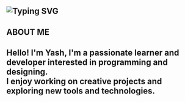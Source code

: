 ![Typing SVG](https://readme-typing-svg.demolab.com/?lines=Hola&color=00FF00&font=IBM+Plex)
--
## ABOUT ME
Hello! I'm Yash,  I'm a passionate learner and developer interested in **programming and designing**.  
I enjoy working on creative projects and exploring new tools and technologies.
--
